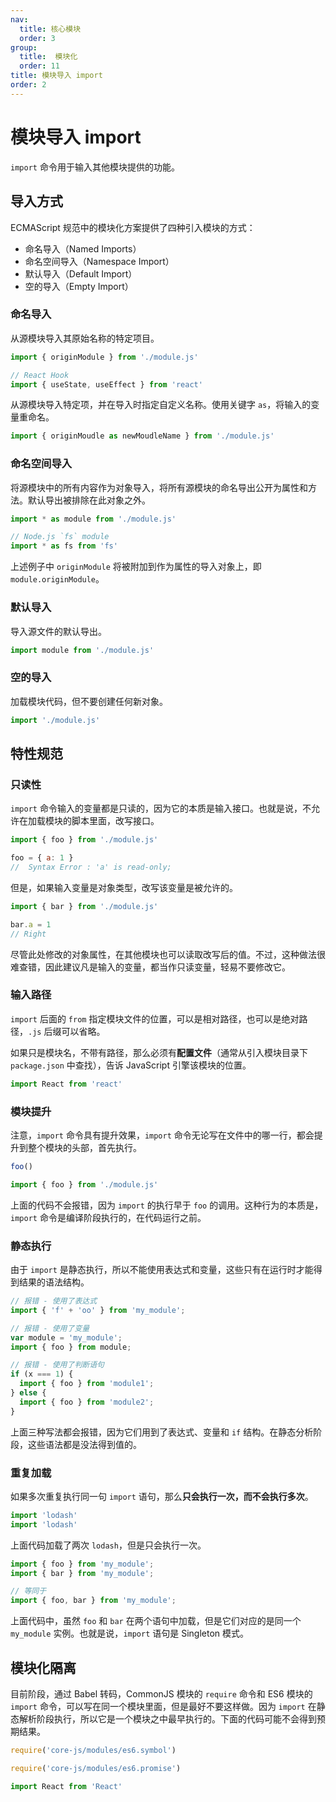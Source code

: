 ```yaml
---
nav:
  title: 核心模块
  order: 3
group:
  title:  模块化
  order: 11
title: 模块导入 import
order: 2
---
```


# 模块导入 import

`import` 命令用于输入其他模块提供的功能。

## 导入方式

ECMAScript 规范中的模块化方案提供了四种引入模块的方式：

* 命名导入（Named Imports）
* 命名空间导入（Namespace Import）
* 默认导入（Default Import）
* 空的导入（Empty Import）

### 命名导入

从源模块导入其原始名称的特定项目。

```js
import { originModule } from './module.js'

// React Hook
import { useState, useEffect } from 'react'
```

从源模块导入特定项，并在导入时指定自定义名称。使用关键字 `as`，将输入的变量重命名。

```js
import { originMoudle as newMoudleName } from './module.js'
```

### 命名空间导入

将源模块中的所有内容作为对象导入，将所有源模块的命名导出公开为属性和方法。默认导出被排除在此对象之外。

```js
import * as module from './module.js'

// Node.js `fs` module
import * as fs from 'fs'
```

上述例子中 `originModule` 将被附加到作为属性的导入对象上，即 `module.originModule`。

### 默认导入

导入源文件的默认导出。

```js
import module from './module.js'
```

### 空的导入

加载模块代码，但不要创建任何新对象。

```js
import './module.js'
```

## 特性规范

### 只读性

`import` 命令输入的变量都是只读的，因为它的本质是输入接口。也就是说，不允许在加载模块的脚本里面，改写接口。

```js
import { foo } from './module.js'

foo = { a: 1 }
//  Syntax Error : 'a' is read-only;
```

但是，如果输入变量是对象类型，改写该变量是被允许的。

```js
import { bar } from './module.js'

bar.a = 1
// Right
```

尽管此处修改的对象属性，在其他模块也可以读取改写后的值。不过，这种做法很难查错，因此建议凡是输入的变量，都当作只读变量，轻易不要修改它。

### 输入路径

`import` 后面的 `from` 指定模块文件的位置，可以是相对路径，也可以是绝对路径，`.js` 后缀可以省略。

如果只是模块名，不带有路径，那么必须有**配置文件**（通常从引入模块目录下 `package.json` 中查找），告诉 JavaScript 引擎该模块的位置。

```js
import React from 'react'
```

### 模块提升

注意，`import` 命令具有提升效果，`import` 命令无论写在文件中的哪一行，都会提升到整个模块的头部，首先执行。

```js
foo()

import { foo } from './module.js'
```

上面的代码不会报错，因为 `import` 的执行早于 `foo` 的调用。这种行为的本质是，`import` 命令是编译阶段执行的，在代码运行之前。

### 静态执行

由于 `import` 是静态执行，所以不能使用表达式和变量，这些只有在运行时才能得到结果的语法结构。

```js
// 报错 - 使用了表达式
import { 'f' + 'oo' } from 'my_module';

// 报错 - 使用了变量
var module = 'my_module';
import { foo } from module;

// 报错 - 使用了判断语句
if (x === 1) {
  import { foo } from 'module1';
} else {
  import { foo } from 'module2';
}
```

上面三种写法都会报错，因为它们用到了表达式、变量和 `if` 结构。在静态分析阶段，这些语法都是没法得到值的。

### 重复加载

如果多次重复执行同一句 `import` 语句，那么**只会执行一次，而不会执行多次**。

```js
import 'lodash'
import 'lodash'
```

上面代码加载了两次 `lodash`，但是只会执行一次。

```js
import { foo } from 'my_module';
import { bar } from 'my_module';

// 等同于
import { foo, bar } from 'my_module';
```

上面代码中，虽然 `foo` 和 `bar` 在两个语句中加载，但是它们对应的是同一个 `my_module` 实例。也就是说，`import` 语句是 Singleton 模式。

## 模块化隔离

目前阶段，通过 Babel 转码，CommonJS 模块的 `require` 命令和 ES6 模块的 `import` 命令，可以写在同一个模块里面，但是最好不要这样做。因为 `import` 在静态解析阶段执行，所以它是一个模块之中最早执行的。下面的代码可能不会得到预期结果。

```js
require('core-js/modules/es6.symbol')

require('core-js/modules/es6.promise')

import React from 'React'
```
